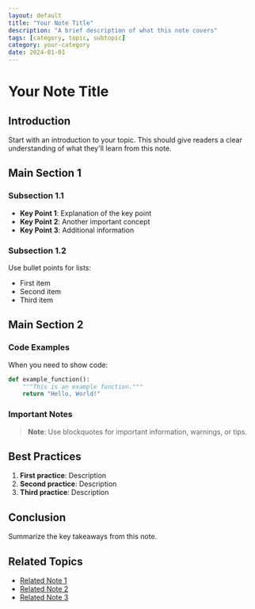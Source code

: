 ```yaml
---
layout: default
title: "Your Note Title"
description: "A brief description of what this note covers"
tags: [category, topic, subtopic]
category: your-category
date: 2024-01-01
---
```


# Your Note Title

## Introduction

Start with an introduction to your topic. This should give readers a clear understanding of what they'll learn from this note.

## Main Section 1

### Subsection 1.1

- **Key Point 1**: Explanation of the key point
- **Key Point 2**: Another important concept
- **Key Point 3**: Additional information

### Subsection 1.2

Use bullet points for lists:
- First item
- Second item
- Third item

## Main Section 2

### Code Examples

When you need to show code:

```python
def example_function():
    """This is an example function."""
    return "Hello, World!"
```

### Important Notes

> **Note**: Use blockquotes for important information, warnings, or tips.

## Best Practices

1. **First practice**: Description
2. **Second practice**: Description
3. **Third practice**: Description

## Conclusion

Summarize the key takeaways from this note.

## Related Topics

- [Related Note 1](link-to-note)
- [Related Note 2](link-to-note)
- [Related Note 3](link-to-note)
